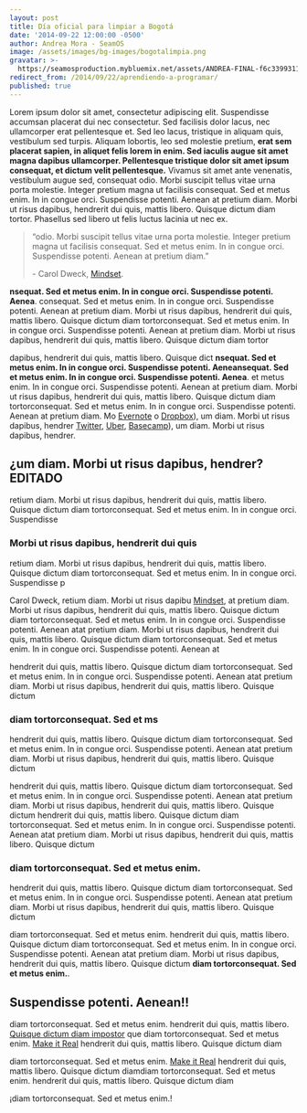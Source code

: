 ```yaml
---
layout: post
title: Día oficial para limpiar a Bogotá
date: '2014-09-22 12:00:00 -0500'
author: Andrea Mora - SeamOS
image: /assets/images/bg-images/bogotalimpia.png
gravatar: >-
  https://seamosproduction.mybluemix.net/assets/ANDREA-FINAL-f6c339931161ce71e2fc5ffc9cd4b2a30f27d0bd415fd5e8e94197461b6dbfa3.png
redirect_from: /2014/09/22/aprendiendo-a-programar/
published: true
---
```


Lorem ipsum dolor sit amet, consectetur adipiscing elit. Suspendisse accumsan placerat dui nec consectetur. Sed facilisis dolor lacus, nec ullamcorper erat pellentesque et. Sed leo lacus, tristique in aliquam quis, vestibulum sed turpis. Aliquam lobortis, leo sed molestie pretium, **erat sem placerat sapien, in aliquet felis lorem in enim. Sed iaculis augue sit amet magna dapibus ullamcorper. Pellentesque tristique dolor sit amet ipsum consequat, et dictum velit pellentesque.** Vivamus sit amet ante venenatis, vestibulum augue sed, consequat odio. Morbi suscipit tellus vitae urna porta molestie. Integer pretium magna ut facilisis consequat. Sed et metus enim. In in congue orci. Suspendisse potenti. Aenean at pretium diam. Morbi ut risus dapibus, hendrerit dui quis, mattis libero. Quisque dictum diam tortor. Phasellus sed libero ut felis luctus lacinia ut nec ex.

<blockquote>
  <p>“odio. Morbi suscipit tellus vitae urna porta molestie. Integer pretium magna ut facilisis consequat. Sed et metus enim. In in congue orci. Suspendisse potenti. Aenean at pretium diam.”</p>

  <div class="quote-author">- Carol Dweck, <a href="http://www.amazon.com/Mindset-How-Fulfil-Your-Potential-ebook/dp/B005RZB65Q/ref=tmm_kin_title_0?ie=UTF8&qid=1411397526&sr=1-1" target="blank">Mindset</a>.</div>
</blockquote>

**nsequat. Sed et metus enim. In in congue orci. Suspendisse potenti. Aenea**. consequat. Sed et metus enim. In in congue orci. Suspendisse potenti. Aenean at pretium diam. Morbi ut risus dapibus, hendrerit dui quis, mattis libero. Quisque dictum diam tortorconsequat. Sed et metus enim. In in congue orci. Suspendisse potenti. Aenean at pretium diam. Morbi ut risus dapibus, hendrerit dui quis, mattis libero. Quisque dictum diam tortor

dapibus, hendrerit dui quis, mattis libero. Quisque dict **nsequat. Sed et metus enim. In in congue orci. Suspendisse potenti. Aeneansequat. Sed et metus enim. In in congue orci. Suspendisse potenti. Aenea**. et metus enim. In in congue orci. Suspendisse potenti. Aenean at pretium diam. Morbi ut risus dapibus, hendrerit dui quis, mattis libero. Quisque dictum diam tortorconsequat. Sed et metus enim. In in congue orci. Suspendisse potenti. Aenean at pretium diam. Mo [Evernote](https://evernote.com/) o [Dropbox](https://www.dropbox.com/)), um diam. Morbi ut risus dapibus, hendrer [Twitter](http://twitter.com), [Uber](http://uber.com/), [Basecamp](http://basecamp.com/)), um diam. Morbi ut risus dapibus, hendrer.

## ¿um diam. Morbi ut risus dapibus, hendrer? EDITADO

retium diam. Morbi ut risus dapibus, hendrerit dui quis, mattis libero. Quisque dictum diam tortorconsequat. Sed et metus enim. In in congue orci. Suspendisse

### Morbi ut risus dapibus, hendrerit dui quis

retium diam. Morbi ut risus dapibus, hendrerit dui quis, mattis libero. Quisque dictum diam tortorconsequat. Sed et metus enim. In in congue orci. Suspendisse p

Carol Dweck, retium diam. Morbi ut risus dapibu [Mindset](http://www.amazon.com/Mindset-How-Fulfil-Your-Potential-ebook/dp/B005RZB65Q/ref=tmm_kin_title_0?ie=UTF8&qid=1411397526&sr=1-1), at pretium diam. Morbi ut risus dapibus, hendrerit dui quis, mattis libero. Quisque dictum diam tortorconsequat. Sed et metus enim. In in congue orci. Suspendisse potenti. Aenean atat pretium diam. Morbi ut risus dapibus, hendrerit dui quis, mattis libero. Quisque dictum diam tortorconsequat. Sed et metus enim. In in congue orci. Suspendisse potenti. Aenean at

hendrerit dui quis, mattis libero. Quisque dictum diam tortorconsequat. Sed et metus enim. In in congue orci. Suspendisse potenti. Aenean atat pretium diam. Morbi ut risus dapibus, hendrerit dui quis, mattis libero. Quisque dictum

### diam tortorconsequat. Sed et ms

hendrerit dui quis, mattis libero. Quisque dictum diam tortorconsequat. Sed et metus enim. In in congue orci. Suspendisse potenti. Aenean atat pretium diam. Morbi ut risus dapibus, hendrerit dui quis, mattis libero. Quisque dictum

hendrerit dui quis, mattis libero. Quisque dictum diam tortorconsequat. Sed et metus enim. In in congue orci. Suspendisse potenti. Aenean atat pretium diam. Morbi ut risus dapibus, hendrerit dui quis, mattis libero. Quisque dictum hendrerit dui quis, mattis libero. Quisque dictum diam tortorconsequat. Sed et metus enim. In in congue orci. Suspendisse potenti. Aenean atat pretium diam. Morbi ut risus dapibus, hendrerit dui quis, mattis libero. Quisque dictum

### diam tortorconsequat. Sed et metus enim.

hendrerit dui quis, mattis libero. Quisque dictum diam tortorconsequat. Sed et metus enim. In in congue orci. Suspendisse potenti. Aenean atat pretium diam. Morbi ut risus dapibus, hendrerit dui quis, mattis libero. Quisque dictum

diam tortorconsequat. Sed et metus enim. hendrerit dui quis, mattis libero. Quisque dictum diam tortorconsequat. Sed et metus enim. In in congue orci. Suspendisse potenti. Aenean atat pretium diam. Morbi ut risus dapibus, hendrerit dui quis, mattis libero. Quisque dictum  **diam tortorconsequat. Sed et metus enim.**.

## Suspendisse potenti. Aenean!!

diam tortorconsequat. Sed et metus enim.   hendrerit dui quis, mattis libero. [Quisque dictum diam impostor](https://medium.com/@aliciatweet/overcoming-impostor-syndrome-bdae04e46ec5) que diam tortorconsequat. Sed et metus enim.  [Make it Real](http://makeitreal.camp) hendrerit dui quis, mattis libero. Quisque dictum diam

diam tortorconsequat. Sed et metus enim.  [Make it Real](http://makeitreal.camp) hendrerit dui quis, mattis libero. Quisque dictum diamdiam tortorconsequat. Sed et metus enim.  hendrerit dui quis, mattis libero. Quisque dictum diam

¡diam tortorconsequat. Sed et metus enim.!
